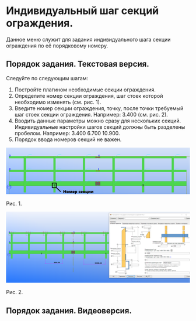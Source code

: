 # Индивидуальный шаг секций ограждения.

Данное меню служит для задания индивидуального шага секции ограждения по её порядковому номеру.

## Порядок задания. Текстовая версия.

Следуйте по следующим шагам:

1. Постройте плагином необходимые секции ограждения.
2. Определите номер секции ограждения, шаг стоек которой необходимо изменять (см. рис. 1).
3. Введите номер секции ограждения, точку, после точки требуемый шаг стоек секции ограждения. Например: 3.400 (см. рис. 2).
4. Вводить данные параметры можно сразу для нескольких секций. Индивидуальные настройки шагов секций должны быть разделены пробелом. Например: 3.400 6.700 10.900.
5. Порядок ввода номеров секций не важен.

![1](1.png)

Рис. 1.

![2](2.png)

Рис. 2.

## Порядок задания. Видеоверсия.
